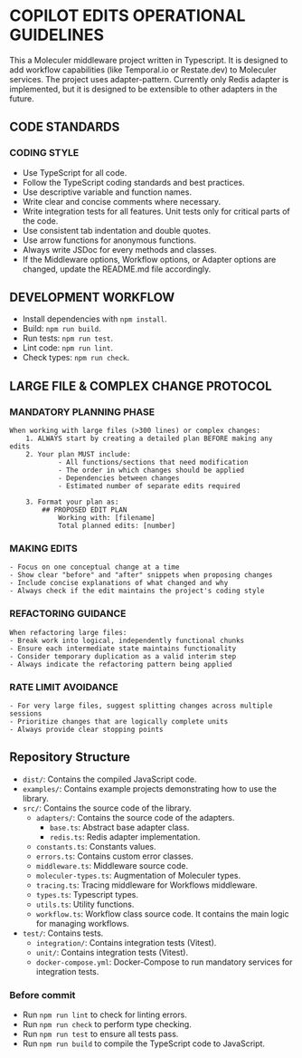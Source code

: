 # COPILOT EDITS OPERATIONAL GUIDELINES

This a Moleculer middleware project written in Typescript. It is designed to add workflow capabilities (like Temporal.io or Restate.dev) to Moleculer services. 
The project uses adapter-pattern. Currently only Redis adapter is implemented, but it is designed to be extensible to other adapters in the future.

## CODE STANDARDS

### CODING STYLE
- Use TypeScript for all code.
- Follow the TypeScript coding standards and best practices.
- Use descriptive variable and function names.
- Write clear and concise comments where necessary.
- Write integration tests for all features. Unit tests only for critical parts of the code.
- Use consistent tab indentation and double quotes.
- Use arrow functions for anonymous functions.
- Always write JSDoc for every methods and classes.
- If the Middleware options, Workflow options, or Adapter options are changed, update the README.md file accordingly.

## DEVELOPMENT WORKFLOW

- Install dependencies with `npm install`.
- Build: `npm run build`.
- Run tests: `npm run test`.
- Lint code: `npm run lint`.
- Check types: `npm run check`.

## LARGE FILE & COMPLEX CHANGE PROTOCOL

### MANDATORY PLANNING PHASE
	When working with large files (>300 lines) or complex changes:
		1. ALWAYS start by creating a detailed plan BEFORE making any edits
        2. Your plan MUST include:
                - All functions/sections that need modification
                - The order in which changes should be applied
                - Dependencies between changes
                - Estimated number of separate edits required
            
        3. Format your plan as:
            ## PROPOSED EDIT PLAN
                Working with: [filename]
                Total planned edits: [number]

### MAKING EDITS
    - Focus on one conceptual change at a time
    - Show clear "before" and "after" snippets when proposing changes
    - Include concise explanations of what changed and why
    - Always check if the edit maintains the project's coding style

### REFACTORING GUIDANCE
    When refactoring large files:
    - Break work into logical, independently functional chunks
    - Ensure each intermediate state maintains functionality
    - Consider temporary duplication as a valid interim step
    - Always indicate the refactoring pattern being applied
                
### RATE LIMIT AVOIDANCE
    - For very large files, suggest splitting changes across multiple sessions
    - Prioritize changes that are logically complete units
    - Always provide clear stopping points

## Repository Structure

- `dist/`: Contains the compiled JavaScript code.
- `examples/`: Contains example projects demonstrating how to use the library.
- `src/`: Contains the source code of the library.
    - `adapters/`: Contains the source code of the adapters.
        - `base.ts`: Abstract base adapter class.
        - `redis.ts`: Redis adapter implementation.
    - `constants.ts`: Constants values.
    - `errors.ts`: Contains custom error classes.
    - `middleware.ts`: Middleware source code.
    - `moleculer-types.ts`: Augmentation of Moleculer types.
    - `tracing.ts`: Tracing middleware for Workflows middleware.
    - `types.ts`: Typescript types.
    - `utils.ts`: Utility functions.
    - `workflow.ts`: Workflow class source code. It contains the main logic for managing workflows.
- `test/`: Contains tests.
    - `integration/`: Contains integration tests (Vitest).
    - `unit/`: Contains integration tests (Vitest).
    - `docker-compose.yml`: Docker-Compose to run mandatory services for integration tests.

### Before commit

- Run `npm run lint` to check for linting errors.
- Run `npm run check` to perform type checking.
- Run `npm run test` to ensure all tests pass.
- Run `npm run build` to compile the TypeScript code to JavaScript.
